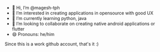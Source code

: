 - 👋 Hi, I’m @magesh-tph
- 👀 I’m interested in creating applications in opensource with good UX
- 🌱 I’m currently learning python, java
- 💞️ I’m looking to collaborate on creating native android applications or flutter
- 😄 Pronouns: he/him

Since this is a work github account, that's it :)
